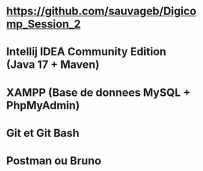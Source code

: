 # https://github.com/sauvageb/Digicomp_Session_2

# Intellij IDEA Community Edition (Java 17 + Maven)

# XAMPP (Base de donnees MySQL + PhpMyAdmin)

# Git et Git Bash

# Postman ou Bruno
